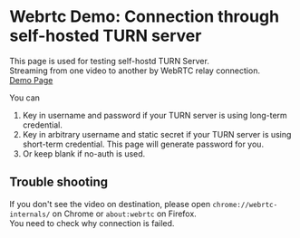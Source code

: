 # Webrtc Demo: Connection through self-hosted TURN server  
This page is used for testing self-hostd TURN Server.   
Streaming from one video to another by WebRTC relay connection.  
[Demo Page](https://webrtc-turn-server-test.vercel.app/)

You can
1. Key in username and password if your TURN server is using long-term credential.  
2. Key in arbitrary username and static secret if your TURN server is using short-term credential. This page will generate password for you.  
3. Or keep blank if no-auth is used.

## Trouble shooting
If you don't see the video on destination, please open `chrome://webrtc-internals/` on Chrome or `about:webrtc` on Firefox.  
You need to check why connection is failed.  